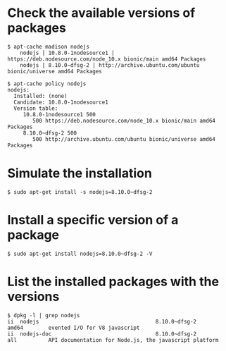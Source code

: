 # Check the available versions of packages
```
$ apt-cache madison nodejs
    nodejs | 10.8.0-1nodesource1 | https://deb.nodesource.com/node_10.x bionic/main amd64 Packages
    nodejs | 8.10.0~dfsg-2 | http://archive.ubuntu.com/ubuntu bionic/universe amd64 Packages

$ apt-cache policy nodejs
nodejs:
  Installed: (none)
  Candidate: 10.8.0-1nodesource1
  Version table:
     10.8.0-1nodesource1 500
        500 https://deb.nodesource.com/node_10.x bionic/main amd64 Packages
     8.10.0~dfsg-2 500
        500 http://archive.ubuntu.com/ubuntu bionic/universe amd64 Packages

```

# Simulate the installation
```
$ sudo apt-get install -s nodejs=8.10.0~dfsg-2
```

# Install a specific version of a package
```
$ sudo apt-get install nodejs=8.10.0~dfsg-2 -V
```

# List the installed packages with the versions
```
$ dpkg -l | grep nodejs
ii  nodejs                                     8.10.0~dfsg-2                               amd64        evented I/O for V8 javascript
ii  nodejs-doc                                 8.10.0~dfsg-2                               all          API documentation for Node.js, the javascript platform
```

